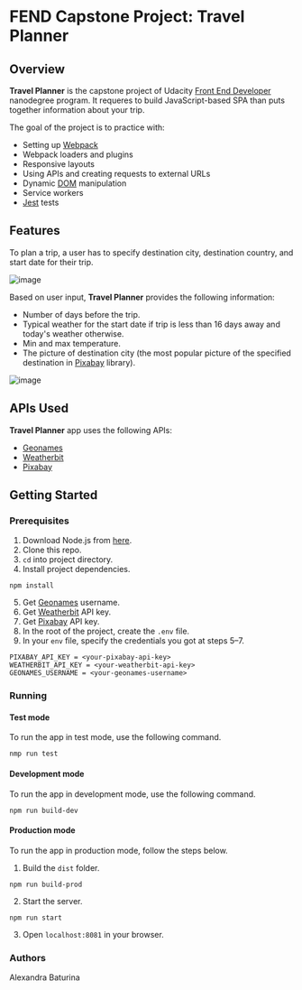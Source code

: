 # FEND Capstone Project: Travel Planner
## Overview
**Travel Planner** is the capstone project of Udacity [Front End Developer](https://www.udacity.com/course/front-end-web-developer-nanodegree--nd0011) nanodegree program. It requeres to build JavaScript-based SPA than puts together information about your trip.

The goal of the project is to practice with:
* Setting up [Webpack](https://webpack.js.org/)
* Webpack loaders and plugins
* Responsive layouts
* Using APIs and creating requests to external URLs
* Dynamic [DOM](https://www.w3schools.com/js/js_htmldom.asp) manipulation
* Service workers
* [Jest](https://jestjs.io/) tests
## Features
To plan a trip, a user has to specify destination city, destination country, and start date for their trip.

![image](https://user-images.githubusercontent.com/53233637/103789063-6d578980-4ff4-11eb-9e3f-06d546e69a27.png)

Based on user input, **Travel Planner** provides the following information:
* Number of days before the trip.
* Typical weather for the start date if trip is less than 16 days away and today's weather otherwise.
* Min and max temperature.
* The picture of destination city (the most popular picture of the specified destination in [Pixabay](https://pixabay.com/images/search/library/) library).

![image](https://user-images.githubusercontent.com/53233637/103789869-582f2a80-4ff5-11eb-8df0-be8059b3d81b.png)

## APIs Used
**Travel Planner** app uses the following APIs:
* [Geonames](http://www.geonames.org/export/web-services.html)
* [Weatherbit](https://www.weatherbit.io/api/weather-forecast-16-day)
* [Pixabay](https://pixabay.com/api/docs/)
## Getting Started
### Prerequisites
1. Download Node.js from [here](https://nodejs.org/en/).
2. Clone this repo.
3. ```cd``` into project directory.
4. Install project dependencies.
```
npm install
```
5. Get [Geonames](http://www.geonames.org/export/web-services.html) username.
6. Get [Weatherbit](https://www.weatherbit.iohttps://pixabay.com/api/docs//account/create) API key.
7. Get [Pixabay](https://pixabay.com/api/docs/) API key.
8. In the root of the project, create the ```.env``` file.
9. In your ```env``` file, specify the credentials you got at steps 5–7.
```
PIXABAY_API_KEY = <your-pixabay-api-key>
WEATHERBIT_API_KEY = <your-weatherbit-api-key>
GEONAMES_USERNAME = <your-geonames-username>
```
### Running
#### Test mode
To run the app in test mode, use the following command.
```
nmp run test
```
#### Development mode
To run the app in development mode, use the following command.
```
npm run build-dev
```
#### Production mode
To run the app in production mode, follow the steps below.
1. Build the ```dist``` folder.
```
npm run build-prod
```
2. Start the server.
```
npm run start
```
3. Open ```localhost:8081``` in your browser.
### Authors
Alexandra Baturina

